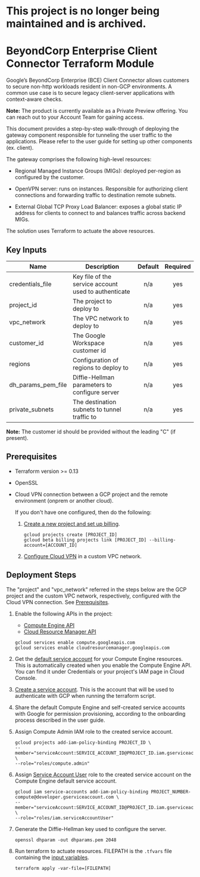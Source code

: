 # This project is no longer being maintained and is archived.

# BeyondCorp Enterprise Client Connector Terraform Module

Google’s BeyondCorp Enterprise (BCE) Client Connector allows customers to secure
non-http workloads resident in non-GCP environments. A common use case is to
secure legacy client-server applications with context-aware checks.

**Note:** The product is currently available as a Private Preview offering. You
can reach out to your Account Team for gaining access.

This document provides a step-by-step walk-through of deploying the gateway
component responsible for tunneling the user traffic to the applications. Please
refer to the user guide for setting up other components (ex. client).

The gateway comprises the following high-level resources:

-   Regional Managed Instance Groups (MIGs): deployed per-region as configured
    by the customer.

-   OpenVPN server: runs on instances. Responsible for authorizing client
    connections and forwarding traffic to destination remote subnets.

-   External Global TCP Proxy Load Balancer: exposes a global static IP address
    for clients to connect to and balances traffic across backend MIGs.

The solution uses Terraform to actuate the above resources.

## Key Inputs

| Name                | Description                       | Default | Required |
| ------------------- | --------------------------------- | :-----: | :------: |
| credentials_file    | Key file of the service account used to authenticate | n/a     | yes      |
| project_id          | The project to deploy to          | n/a     | yes      |
| vpc_network         | The VPC network to deploy to      | n/a     | yes      |
| customer_id         | The Google Workspace customer id  | n/a     | yes      |
| regions             | Configuration of regions to deploy to | n/a     | yes      |
| dh_params_pem_file  | Diffie-Hellman parameters to configure server | n/a     | yes      |
| private_subnets     | The destination subnets to tunnel traffic to | n/a     | yes      |

**Note:** The customer id should be provided without the leading "C" (if present).

## Prerequisites

-   Terraform version >= 0.13

-   OpenSSL

-   Cloud VPN connection between a GCP project and the remote environment
    (onprem or another cloud).

    If you don't have one configured, then do the following:

    1.  [Create a new project and set up billing](https://cloud.google.com/resource-manager/docs/creating-managing-projects).

        ```
        gcloud projects create [PROJECT_ID]
        gcloud beta billing projects link [PROJECT_ID] --billing-account=[ACCOUNT_ID]
        ```

    1.  [Configure Cloud VPN](https://cloud.google.com/network-connectivity/docs/vpn/how-to/creating-ha-vpn)
        in a custom VPC network.

## Deployment Steps

The "project" and "vpc_network" referred in the steps below are the GCP project
and the custom VPC network, respectively, configured with the Cloud VPN
connection. See [Prerequisites](#prerequisites).

1.  Enable the following APIs in the project:

    -   [Compute Engine API](https://console.cloud.google.com/apis/library/compute.googleapis.com)
    -   [Cloud Resource Manager API](https://console.cloud.google.com/apis/library/cloudresourcemanager.googleapis.com)

    ```
    gcloud services enable compute.googleapis.com
    gcloud services enable cloudresourcemanager.googleapis.com
    ```

1.  Get the
    [default service account](https://cloud.google.com/compute/docs/access/service-accounts#default_service_account)
    for your Compute Engine resources. This is automatically created when you
    enable the Compute Engine API. You can find it under Credentials or your
    project's IAM page in Cloud Console.

1.  [Create a service account](https://cloud.google.com/iam/docs/creating-managing-service-accounts#iam-service-accounts-create-gcloud).
    This is the account that will be used to authenticate with GCP when running
    the terraform script.

1.  Share the default Compute Engine and self-created service accounts with
    Google for permission provisioning, according to the onboarding process
    described in the user guide.

1.  Assign Compute Admin IAM role to the created service account.

    ```
    gcloud projects add-iam-policy-binding PROJECT_ID \
    --member="serviceAccount:SERVICE_ACCOUNT_ID@PROJECT_ID.iam.gserviceaccount.com" \
    --role="roles/compute.admin"
    ```

1.  Assign
    [Service Account User](https://cloud.google.com/iam/docs/impersonating-service-accounts#iam-service-accounts-grant-role-sa-console)
    role to the created service account on the Compute Engine default service
    account.

    ```
    gcloud iam service-accounts add-iam-policy-binding PROJECT_NUMBER-compute@developer.gserviceaccount.com \
    --member="serviceAccount:SERVICE_ACCOUNT_ID@PROJECT_ID.iam.gserviceaccount.com" \
    --role="roles/iam.serviceAccountUser"
    ```

1.  Generate the Diffie-Hellman key used to configure the server.

    ```
    openssl dhparam -out dhparams.pem 2048
    ```

1.  Run terraform to actuate resources. FILEPATH is the `.tfvars` file
    containing the [input variables](#key-inputs).

    ```
    terraform apply -var-file=[FILEPATH]
    ```
